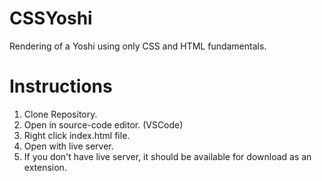 # CSSYoshi
Rendering of a Yoshi using only CSS and HTML fundamentals.

# Instructions
1. Clone Repository.
2. Open in source-code editor. (VSCode)
3. Right click index.html file.
4. Open with live server.
5. If you don't have live server, it should be available for download as an extension.
